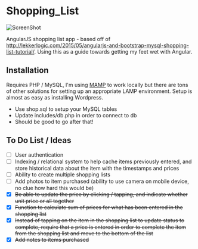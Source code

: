 # Shopping_List
![ScreenShot](https://raw.github.com/James328/Shopping_List/master/screenshot.png)

AngularJS shopping list app - based off of http://lekkerlogic.com/2015/05/angularjs-and-bootstrap-mysql-shopping-list-tutorial/. Using this as a guide towards getting my feet wet with Angular.

## Installation
Requires PHP / MySQL, I'm using [MAMP](https://www.mamp.info/en/) to work locally but there are tons of other solutions for setting up an appropriate LAMP environment. Setup is almost as easy as installing Wordpress.
- Use shop.sql to setup your MySQL tables
- Update includes/db.php in order to connect to db
- Should be good to go after that!

## To Do List / Ideas
- [ ] User authentication
- [ ] Indexing / relational system to help cache items previously entered, and store historical data about the item with the timestamps and prices
- [ ] Ability to create multiple shopping lists
- [ ] Add photos to item purchased (ability to use camera on mobile device, no clue how hard this would be)
- [X] ~~Be able to update the price by clicking / tapping, and indicate whether unit price or all together~~
- [X] ~~Function to calculate sum of prices for what has been entered in the shopping list~~
- [X] ~~Instead of tapping on the item in the shopping list to update status to complete, require that a price is entered in order to complete the item from the shopping list and move to the bottom of the list~~
- [X] ~~Add notes to items purchased~~
